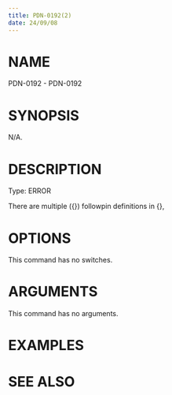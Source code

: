 ```yaml
---
title: PDN-0192(2)
date: 24/09/08
---
```


# NAME

PDN-0192 - PDN-0192

# SYNOPSIS

N/A.

# DESCRIPTION

Type: ERROR

There are multiple ({}) followpin definitions in {},

# OPTIONS

This command has no switches.

# ARGUMENTS

This command has no arguments.

# EXAMPLES

# SEE ALSO
